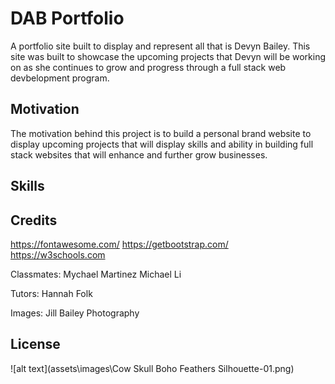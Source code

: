# DAB Portfolio
A portfolio site built to display and represent all that is Devyn Bailey. This site was built to showcase the upcoming projects that Devyn will be working on as she continues to grow and progress through a full stack web devbelopment program. 


## Motivation
The motivation behind this project is to build a personal brand website to display upcoming projects that will display skills and ability in building full stack websites that will enhance and further grow businesses. 

## Skills

## Credits

https://fontawesome.com/
https://getbootstrap.com/
https://w3schools.com

Classmates:
Mychael Martinez
Michael Li

Tutors:
Hannah Folk

Images:
Jill Bailey Photography

## License

![alt text](assets\images\Cow Skull Boho Feathers Silhouette-01.png)